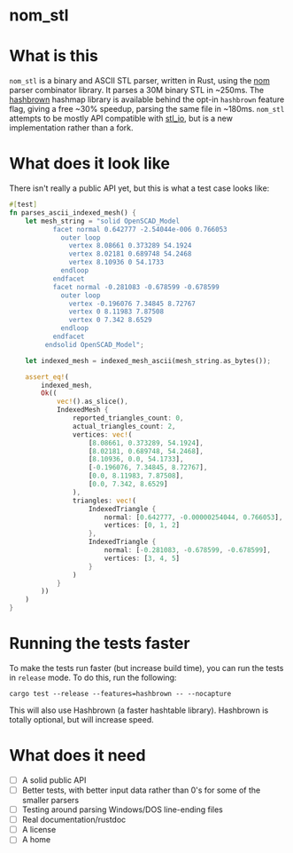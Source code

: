 nom_stl
=======

# What is this

`nom_stl` is a binary and ASCII STL parser, written in Rust, using the [nom](https://github.com/Geal/nom) parser combinator library.
It parses a 30M binary STL in ~250ms.
The [hashbrown](https://github.com/Amanieu/hashbrown) hashmap library is available behind the opt-in `hashbrown` feature flag,
giving a free ~30% speedup, parsing the same file in ~180ms.
`nom_stl` attempts to be mostly API compatible with [stl_io](https://github.com/hmeyer/stl_io), but is a new implementation rather than a fork.

# What does it look like
There isn't really a public API yet, but this is what a test case looks like:

```rust
#[test]
fn parses_ascii_indexed_mesh() {
    let mesh_string = "solid OpenSCAD_Model
           facet normal 0.642777 -2.54044e-006 0.766053
             outer loop
               vertex 8.08661 0.373289 54.1924
               vertex 8.02181 0.689748 54.2468
               vertex 8.10936 0 54.1733
             endloop
           endfacet
           facet normal -0.281083 -0.678599 -0.678599
             outer loop
               vertex -0.196076 7.34845 8.72767
               vertex 0 8.11983 7.87508
               vertex 0 7.342 8.6529
             endloop
           endfacet
         endsolid OpenSCAD_Model";

    let indexed_mesh = indexed_mesh_ascii(mesh_string.as_bytes());

    assert_eq!(
        indexed_mesh,
        Ok((
            vec!().as_slice(),
            IndexedMesh {
                reported_triangles_count: 0,
                actual_triangles_count: 2,
                vertices: vec!(
                    [8.08661, 0.373289, 54.1924],
                    [8.02181, 0.689748, 54.2468],
                    [8.10936, 0.0, 54.1733],
                    [-0.196076, 7.34845, 8.72767],
                    [0.0, 8.11983, 7.87508],
                    [0.0, 7.342, 8.6529]
                ),
                triangles: vec!(
                    IndexedTriangle {
                        normal: [0.642777, -0.00000254044, 0.766053],
                        vertices: [0, 1, 2]
                    },
                    IndexedTriangle {
                        normal: [-0.281083, -0.678599, -0.678599],
                        vertices: [3, 4, 5]
                    }
                )
            }
        ))
    )
}
```

# Running the tests faster

To make the tests run faster (but increase build time), you can run the tests in `release` mode.
To do this, run the following:

```
cargo test --release --features=hashbrown -- --nocapture
```

This will also use Hashbrown (a faster hashtable library). Hashbrown is totally optional, but will increase speed.


# What does it need

- [ ] A solid public API
- [ ] Better tests, with better input data rather than 0's for some of the smaller parsers
- [ ] Testing around parsing Windows/DOS line-ending files
- [ ] Real documentation/rustdoc
- [ ] A license
- [ ] A home
